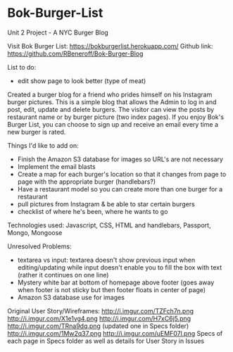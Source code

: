 # Bok-Burger-List
Unit 2 Project - A NYC Burger Blog

Visit Bok Burger List: https://bokburgerlist.herokuapp.com/
Github link: https://github.com/RBeneroff/Bok-Burger-Blog

List to do:
- edit show page to look better (type of meat)

Created a burger  blog for a friend who prides himself on his Instagram burger pictures. This is a simple blog that allows  the Admin to log in and post, edit, update and delete burgers. The visitor can view the posts by restaurant name or by burger picture (two index pages). If you enjoy Bok's Burger List, you can choose to sign up and receive an email every time a new burger is rated.

Things I'd like to add on:
- Finish the Amazon S3 database for images so URL's are not necessary
- Implement the email blasts
- Create a map for each burger's location so that it changes from page to page with the appropriate burger (handlebars?)
- Have a restaurant model so you can create more than one burger for a restaurant
- pull pictures from Instagram & be able to star certain burgers
- checklist of where he's been, where he wants to go

Technologies used: Javascript, CSS, HTML and handlebars, Passport, Mongo, Mongoose

Unresolved Problems:
- textarea vs input: textarea doesn't show previous input when editing/updating while input doesn't enable you to fill the box with text (rather it continues on one line)
- Mystery white bar at bottom of homepage above footer (goes away when footer is not sticky but then footer floats in center of page)
- Amazon S3 database use for images

Original User Story/Wireframes:
http://i.imgur.com/TZFch7n.png
http://i.imgur.com/X1e1vg4.png
http://i.imgur.com/H7xC6j5.png
http://i.imgur.com/TRna9dq.png (updated one in Specs folder)
http://i.imgur.com/1Mw2q37.png
http://i.imgur.com/uEMF07l.png
Specs of each page in Specs folder as well as details for User Story in Issues
